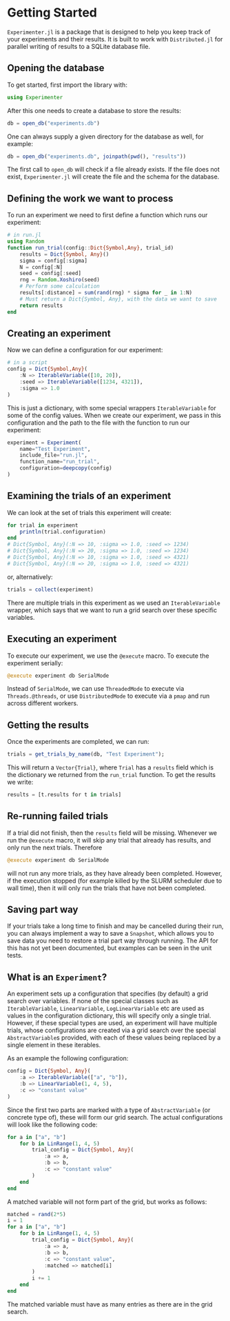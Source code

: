 # Getting Started

`Experimenter.jl` is a package that is designed to help you keep track of your experiments and their results. It is built to work with `Distributed.jl` for parallel writing of results to a SQLite database file.

## Opening the database

To get started, first import the library with:
```julia
using Experimenter
```
After this one needs to create a database to store the results:
```julia
db = open_db("experiments.db")
```
One can always supply a given directory for the database as well, for example:
```julia
db = open_db("experiments.db", joinpath(pwd(), "results"))
```
The first call to `open_db` will check if a file already exists. If the file does not exist, `Experimenter.jl` will create the file and the schema for the database.

## Defining the work we want to process

To run an experiment we need to first define a function which runs our experiment:
```julia
# in run.jl
using Random
function run_trial(config::Dict{Symbol,Any}, trial_id)
    results = Dict{Symbol, Any}()
    sigma = config[:sigma]
    N = config[:N]
    seed = config[:seed]
    rng = Random.Xoshiro(seed)
    # Perform some calculation
    results[:distance] = sum(rand(rng) * sigma for _ in 1:N)
    # Must return a Dict{Symbol, Any}, with the data we want to save
    return results
end
```
## Creating an experiment

Now we can define a configuration for our experiment:
```julia
# in a script
config = Dict{Symbol,Any}(
    :N => IterableVariable([10, 20]),
    :seed => IterableVariable([1234, 4321]),
    :sigma => 1.0
)
```
This is just a dictionary, with some special wrappers `IterableVariable` for some of the config values. When we create our experiment, we pass in this configuration and the path to the file with the function to run our experiment:
```julia
experiment = Experiment(
    name="Test Experiment",
    include_file="run.jl",
    function_name="run_trial",
    configuration=deepcopy(config)
)
```

## Examining the trials of an experiment
We can look at the set of trials this experiment will create:
``` julia
for trial in experiment
    println(trial.configuration)
end
# Dict{Symbol, Any}(:N => 10, :sigma => 1.0, :seed => 1234)
# Dict{Symbol, Any}(:N => 20, :sigma => 1.0, :seed => 1234)
# Dict{Symbol, Any}(:N => 10, :sigma => 1.0, :seed => 4321)
# Dict{Symbol, Any}(:N => 20, :sigma => 1.0, :seed => 4321)
```
or, alternatively:
```julia
trials = collect(experiment)
```
There are multiple trials in this experiment as we used an `IterableVariable` wrapper, which says that we want to run a grid search over these specific variables.

## Executing an experiment

To execute our experiment, we use the `@execute` macro. To execute the experiment serially:

```julia
@execute experiment db SerialMode
```

Instead of `SerialMode`, we can use `ThreadedMode` to execute via `Threads.@threads`, or use `DistributedMode` to execute via a `pmap` and run across different workers.

## Getting the results

Once the experiments are completed, we can run:
```julia
trials = get_trials_by_name(db, "Test Experiment");
```

This will return a `Vector{Trial}`, where `Trial` has a `results` field which is the dictionary we returned from the `run_trial` function. To get the results we write:
```julia
results = [t.results for t in trials]
```

## Re-running failed trials

If a trial did not finish, then the `results` field will be missing. Whenever we run the `@execute` macro, it will skip any trial that already has results, and only run the next trials. Therefore 
```julia
@execute experiment db SerialMode
```
will not run any more trials, as they have already been completed. However, if the execution stopped (for example killed by the SLURM scheduler due to wall time), then it will only run the trials that have not been completed.

## Saving part way

If your trials take a long time to finish and may be cancelled during their run, you can always implement a way to save a `Snapshot`, which allows you to save data you need to restore a trial part way through running. The API for this has not yet been documented, but examples can be seen in the unit tests.

## What is an `Experiment`?

An experiment sets up a configuration that specifies (by default) a grid search over variables. If none of the special classes such as `IterableVariable`, `LinearVariable`, `LogLinearVariable` etc are used as values in the configuration dictionary, this will specify only a single trial. However, if these special types are used, an experiment will have multiple trials, whose configurations are created via a grid search over the special `AbstractVariable`s provided, with each of these values being replaced by a single element in these iterables.

As an example the following configuration:
```julia
config = Dict{Symbol, Any}(
    :a => IterableVariable(["a", "b"]),
    :b => LinearVariable(1, 4, 5),
    :c => "constant value"
)
```
Since the first two parts are marked with a type of `AbstractVariable` (or concrete type of), these will form our grid search. The actual configurations will look like the following code:
```julia
for a in ["a", "b"]
    for b in LinRange(1, 4, 5)
        trial_config = Dict{Symbol, Any}(
            :a => a,
            :b => b,
            :c => "constant value"
        )
    end
end
```

A matched variable will not form part of the grid, but works as follows:
```julia
matched = rand(2*5)
i = 1
for a in ["a", "b"]
    for b in LinRange(1, 4, 5)
        trial_config = Dict{Symbol, Any}(
            :a => a,
            :b => b,
            :c => "constant value",
            :matched => matched[i]
        )
        i += 1
    end
end
```
The matched variable must have as many entries as there are in the grid search.